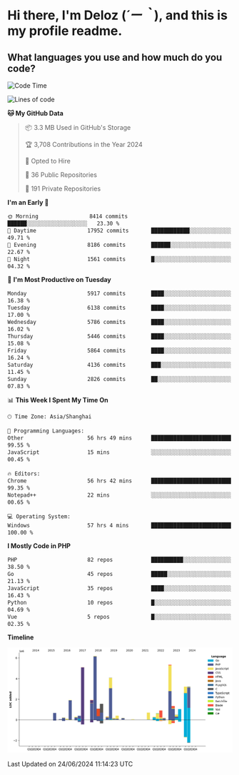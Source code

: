 # **Hi there, I'm Deloz (*´ー｀*), and this is my profile readme.**

## **What languages you use and how much do you code?**

<!--START_SECTION:waka-->
![Code Time](http://img.shields.io/badge/Code%20Time-4%2C274%20hrs%2034%20mins-blue)

![Lines of code](https://img.shields.io/badge/From%20Hello%20World%20I%27ve%20Written-41.6%20million%20lines%20of%20code-blue)

**🐱 My GitHub Data** 

> 📦 3.3 MB Used in GitHub's Storage 
 > 
> 🏆 3,708 Contributions in the Year 2024
 > 
> 💼 Opted to Hire
 > 
> 📜 36 Public Repositories 
 > 
> 🔑 191 Private Repositories 
 > 
**I'm an Early 🐤** 

```text
🌞 Morning                8414 commits        ██████░░░░░░░░░░░░░░░░░░░   23.30 % 
🌆 Daytime                17952 commits       ████████████░░░░░░░░░░░░░   49.71 % 
🌃 Evening                8186 commits        ██████░░░░░░░░░░░░░░░░░░░   22.67 % 
🌙 Night                  1561 commits        █░░░░░░░░░░░░░░░░░░░░░░░░   04.32 % 
```
📅 **I'm Most Productive on Tuesday** 

```text
Monday                   5917 commits        ████░░░░░░░░░░░░░░░░░░░░░   16.38 % 
Tuesday                  6138 commits        ████░░░░░░░░░░░░░░░░░░░░░   17.00 % 
Wednesday                5786 commits        ████░░░░░░░░░░░░░░░░░░░░░   16.02 % 
Thursday                 5446 commits        ████░░░░░░░░░░░░░░░░░░░░░   15.08 % 
Friday                   5864 commits        ████░░░░░░░░░░░░░░░░░░░░░   16.24 % 
Saturday                 4136 commits        ███░░░░░░░░░░░░░░░░░░░░░░   11.45 % 
Sunday                   2826 commits        ██░░░░░░░░░░░░░░░░░░░░░░░   07.83 % 
```


📊 **This Week I Spent My Time On** 

```text
🕑︎ Time Zone: Asia/Shanghai

💬 Programming Languages: 
Other                    56 hrs 49 mins      █████████████████████████   99.55 % 
JavaScript               15 mins             ░░░░░░░░░░░░░░░░░░░░░░░░░   00.45 % 

🔥 Editors: 
Chrome                   56 hrs 42 mins      █████████████████████████   99.35 % 
Notepad++                22 mins             ░░░░░░░░░░░░░░░░░░░░░░░░░   00.65 % 

💻 Operating System: 
Windows                  57 hrs 4 mins       █████████████████████████   100.00 % 
```

**I Mostly Code in PHP** 

```text
PHP                      82 repos            ██████████░░░░░░░░░░░░░░░   38.50 % 
Go                       45 repos            █████░░░░░░░░░░░░░░░░░░░░   21.13 % 
JavaScript               35 repos            ████░░░░░░░░░░░░░░░░░░░░░   16.43 % 
Python                   10 repos            █░░░░░░░░░░░░░░░░░░░░░░░░   04.69 % 
Vue                      5 repos             █░░░░░░░░░░░░░░░░░░░░░░░░   02.35 % 
```



**Timeline**

![Lines of Code chart](https://raw.githubusercontent.com/deloz/deloz/main/assets/bar_graph.png)


 Last Updated on 24/06/2024 11:14:23 UTC
<!--END_SECTION:waka-->
